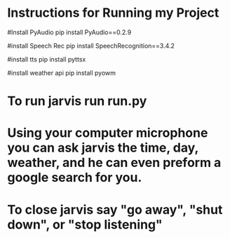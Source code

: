 # Instructions for Running my Project

#Install PyAudio
pip install PyAudio==0.2.9

#install Speech Rec
pip install SpeechRecognition==3.4.2

#install tts 
pip install pyttsx

#install weather api
pip install pyowm

# To run jarvis run run.py 
# Using your computer microphone you can ask jarvis the time, day, weather, and he can even preform a google search for you. 
# To close jarvis say "go away", "shut down", or "stop listening"